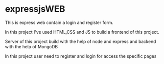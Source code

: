 # expressjsWEB
This is express web contain a login and register form.

In this project I've used HTML,CSS and JS to bulid a frontend of this project.

Server of this project build with the help of node and express and backend with the help of MongoDB

In this project user need to register and login for access the specific pages
